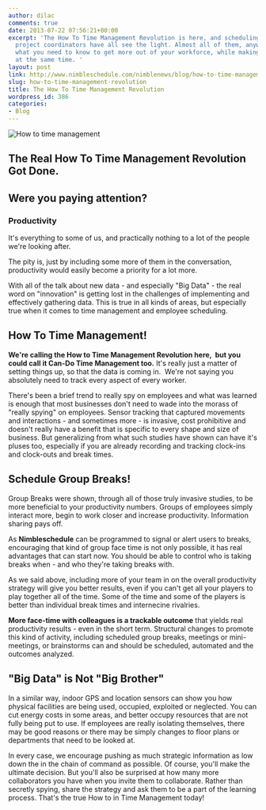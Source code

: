 ```yaml
---
author: dilac
comments: true
date: 2013-07-22 07:56:21+00:00
excerpt: 'The How To Time Management Revolution is here, and scheduling managers and
  project coordinators have all see the light. Almost all of them, anyway. Here''s
  what you need to know to get more out of your workforce, while making them happier
  at the same time. '
layout: post
link: http://www.nimbleschedule.com/nimblenews/blog/how-to-time-management-revolution/
slug: how-to-time-management-revolution
title: The How To Time Management Revolution
wordpress_id: 386
categories:
- Blog
---
```


![How to time management](http://www.nimbleschedule.com/wp-content/uploads/2013/07/how-to-time-management.jpg)


## The Real How To Time Management Revolution Got Done.




## Were you paying attention?




### **Productivity**


It's everything to some of us, and practically nothing to a lot of the people we're looking after.

The pity is, just by including some more of them in the conversation, productivity would easily become a priority for a lot more.

With all of the talk about new data - and especially "Big Data" - the real word on "innovation" is getting lost in the challenges of implementing and effectively gathering data. This is true in all kinds of areas, but especially true when it comes to time management and employee scheduling.


## How To Time Management!


**We're calling the How to Time Management Revolution here,  but you could call it Can-Do Time Management too.** It's really just a matter of setting things up, so that the data is coming in.  We're not saying you absolutely need to track every aspect of every worker.

There's been a brief trend to really spy on employees and what was learned is enough that most businesses don't need to wade into the morass of "really spying" on employees. Sensor tracking that captured movements and interactions - and sometimes more - is invasive, cost prohibitive and doesn't really have a benefit that is specific to every shape and size of business. But generalizing from what such studies have shown can have it's pluses too, especially if you are already recording and tracking clock-ins and clock-outs and break times.


## Schedule Group Breaks!


Group Breaks were shown, through all of those truly invasive studies, to be more beneficial to your productivity numbers. Groups of employees simply interact more, begin to work closer and increase productivity. Information sharing pays off.

As **Nimbleschedule** can be programmed to signal or alert users to breaks, encouraging that kind of group face time is not only possible, it has real advantages that can start now. You should be able to control who is taking breaks when - and who they're taking breaks with.

As we said above, including more of your team in on the overall productivity strategy will give you better results, even if you can't get all your players to play together all of the time. Some of the time and some of the players is better than individual break times and internecine rivalries.

**More face-time with colleagues is a trackable outcome** that yields real productivity results - even in the short term. Structural changes to promote this kind of activity, including scheduled group breaks, meetings or mini-meetings, or brainstorms can and should be scheduled, automated and the outcomes analyzed.


## "Big Data" is Not "Big Brother"


In a similar way, indoor GPS and location sensors can show you how physical facilities are being used, occupied, exploited or neglected. You can cut energy costs in some areas, and better occupy resources that are not fully being put to use. If employees are really isolating themselves, there may be good reasons or there may be simply changes to floor plans or departments that need to be looked at.

In every case, we encourage pushing as much strategic information as low down the in the chain of command as possible. Of course, you'll make the ultimate decision. But you'll also be surprised at how many more collaborators you have when you invite them to collaborate. Rather than secretly spying, share the strategy and ask them to be a part of the learning process. That's the true How to in Time Management today!
